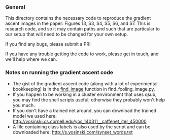 ### General

This directory contains the necessary code to reproduce the gradient
ascent images in the paper: Figures 13, S3, S4, S5, S6, and S7. This
is research code, and so it may contain paths and such that are
particular to our setup that will need to be changed for your own
setup.

If you find any bugs, please submit a PR!

If you have any trouble getting the code to work, please get in touch, and we'll help where we can.


### Notes on running the gradient ascent code

 * The gist of the gradient ascent code (along with a lot of
experimental bookkeeping) is in the
[find_image](https://github.com/Evolving-AI-Lab/fooling/blob/master/caffe/ascent/find_fooling_image.py#L68-L274)
function in find_fooling_image.py.
 * If you happen to be working in a
cluster environment that uses qsub, you may find the shell scripts
useful; otherwise they probably won't help you much.
 * If you don't have a trained net around, you can download the trained model we used here: http://yosinski.cs.cornell.edu/yos_140311__caffenet_iter_450000
 * A file containing class labels is also used by the script and can be downloaded here: http://s.yosinski.com/synset_words.txt



